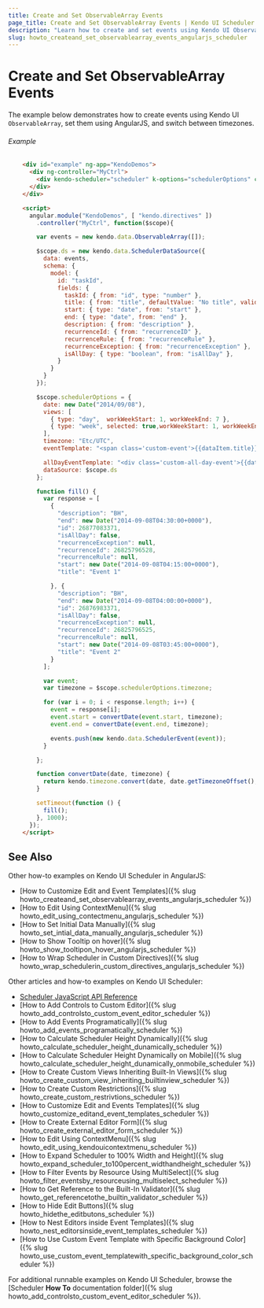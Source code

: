 ```yaml
---
title: Create and Set ObservableArray Events
page_title: Create and Set ObservableArray Events | Kendo UI Scheduler
description: "Learn how to create and set events using Kendo UI ObservableArray and AngularJS while working with the Kendo UI Scheduler widget."
slug: howto_createand_set_observablearray_events_angularjs_scheduler
---
```


# Create and Set ObservableArray Events

The example below demonstrates how to create events using Kendo UI `ObservableArray`, set them using AngularJS, and switch between timezones.

###### Example

```html
    <div id="example" ng-app="KendoDemos">
      <div ng-controller="MyCtrl">
        <div kendo-scheduler="scheduler" k-options="schedulerOptions" class=""></div>
      </div>
    </div>

    <script>
      angular.module("KendoDemos", [ "kendo.directives" ])
        .controller("MyCtrl", function($scope){

        var events = new kendo.data.ObservableArray([]);

        $scope.ds = new kendo.data.SchedulerDataSource({
          data: events,
          schema: {
            model: {
              id: "taskId",
              fields: {
                taskId: { from: "id", type: "number" },
                title: { from: "title", defaultValue: "No title", validation: { required: true } },
                start: { type: "date", from: "start" },
                end: { type: "date", from: "end" },
                description: { from: "description" },
                recurrenceId: { from: "recurrenceID" },
                recurrenceRule: { from: "recurrenceRule" },
                recurrenceException: { from: "recurrenceException" },
                isAllDay: { type: "boolean", from: "isAllDay" },
              }
            }
          }
        });

        $scope.schedulerOptions = {
          date: new Date("2014/09/08"),
          views: [
            { type: "day",  workWeekStart: 1, workWeekEnd: 7 },
            { type: "week", selected: true,workWeekStart: 1, workWeekEnd: 7 }
          ],
          timezone: "Etc/UTC",
          eventTemplate: "<span class='custom-event'>{{dataItem.title}} -- {{dataItem.title}}</span>",

          allDayEventTemplate: "<div class='custom-all-day-event'>{{dataItem.title}} *</div>",
          dataSource: $scope.ds
        };

        function fill() {
          var response = [
            {
              "description": "BH",
              "end": new Date("2014-09-08T04:30:00+0000"),
              "id": 26877083371,
              "isAllDay": false,
              "recurrenceException": null,
              "recurrenceId": 26825796528,
              "recurrenceRule": null,
              "start": new Date("2014-09-08T04:15:00+0000"),
              "title": "Event 1"

            }, {
              "description": "BH",
              "end": new Date("2014-09-08T04:00:00+0000"),
              "id": 26876983371,
              "isAllDay": false,
              "recurrenceException": null,
              "recurrenceId": 26825796525,
              "recurrenceRule": null,
              "start": new Date("2014-09-08T03:45:00+0000"),
              "title": "Event 2"
            }
          ];

          var event;
          var timezone = $scope.schedulerOptions.timezone;

          for (var i = 0; i < response.length; i++) {
            event = response[i];
            event.start = convertDate(event.start, timezone);
            event.end = convertDate(event.end, timezone);

            events.push(new kendo.data.SchedulerEvent(event));
          }

        };

        function convertDate(date, timezone) {
          return kendo.timezone.convert(date, date.getTimezoneOffset(), timezone);
        }

        setTimeout(function () {
          fill();
        }, 1000);
      });
    </script>
```

## See Also

Other how-to examples on Kendo UI Scheduler in AngularJS:

* [How to Customize Edit and Event Templates]({% slug howto_createand_set_observablearray_events_angularjs_scheduler %})
* [How to Edit Using ContextMenu]({% slug howto_edit_using_contectmenu_angularjs_scheduler %})
* [How to Set Initial Data Manually]({% slug howto_set_intial_data_manually_angularjs_scheduler %})
* [How to Show Тooltip on hover]({% slug howto_show_tooltipon_hover_angularjs_scheduler %})
* [How to Wrap Scheduler in Custom Directives]({% slug howto_wrap_schedulerin_custom_directives_angularjs_scheduler %})

Other articles and how-to examples on Kendo UI Scheduler:

* [Scheduler JavaScript API Reference](/api/javascript/ui/scheduler)
* [How to Add Controls to Custom Editor]({% slug howto_add_controlsto_custom_event_editor_scheduler %})
* [How to Add Events Programatically]({% slug howto_add_events_programatically_scheduler %})
* [How to Calculate Scheduler Height Dynamically]({% slug howto_calculate_scheduler_height_dunamically_scheduler %})
* [How to Calculate Scheduler Height Dynamically on Mobile]({% slug howto_calculate_scheduler_height_dunamically_onmobile_scheduler %})
* [How to Create Custom Views Inheriting Built-In Views]({% slug howto_create_custom_view_inheriting_builtinview_scheduler %})
* [How to Create Custom Restrictions]({% slug howto_create_custom_restrivtions_scheduler %})
* [How to Customize Edit and Events Templates]({% slug howto_customize_editand_event_templates_scheduler %})
* [How to Create External Editor Form]({% slug howto_create_external_editor_form_scheduler %})
* [How to Edit Using ContextMenu]({% slug howto_edit_using_kendouicontextmenu_scheduler %})
* [How to Expand Scheduler to 100% Width and Height]({% slug howto_expand_scheduler_to100percent_widthandheight_scheduler %})
* [How to Filter Events by Resource Using MultiSelect]({% slug howto_filter_eventsby_resourceusing_multiselect_scheduler %})
* [How to Get Reference to the Built-In Validator]({% slug howto_get_referencetothe_builtin_validator_scheduler %})
* [How to Hide Edit Buttons]({% slug howto_hidethe_editbutons_scheduler %})
* [How to Nest Editors inside Event Templates]({% slug howto_nest_editorsinside_event_templates_scheduler %})
* [How to Use Custom Event Template with Specific Background Color]({% slug howto_use_custom_event_templatewith_specific_background_color_scheduler %})

For additional runnable examples on Kendo UI Scheduler, browse the [Scheduler **How To** documentation folder]({% slug howto_add_controlsto_custom_event_editor_scheduler %}).
